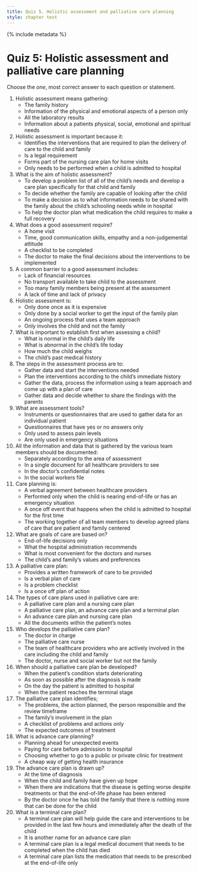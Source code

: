 ```yaml
---
title: Quiz 5. Holistic assessment and palliative care planning
style: chapter test
---
```


{% include metadata %}

# Quiz 5: Holistic assessment and palliative care planning

Choose the *one*, most correct answer to each question or statement.

1.  Holistic assessment means gathering:
    -  The family history
    -  Information of the physical and emotional aspects of a person only
    -  All the laboratory results
    +  Information about a patients physical, social, emotional and spiritual needs
2.  Holistic assessment is important because it:
    +  Identifies the interventions that are required to plan the delivery of care to the child and family
    -  Is a legal requirement
    -  Forms part of the nursing care plan for home visits
    -  Only needs to be performed when a child is admitted to hospital
3.  What is the aim of holistic assessment?
    +  To develop a problem list of all of the child’s needs and develop a care plan specifically for that child and family
    -  To decide whether the family are capable of looking after the child
    -  To make a decision as to what information needs to be shared with the family about the child’s schooling needs while in hospital
    -  To help the doctor plan what medication the child requires to make a full recovery
4.  What does a good assessment require?
    -  A home visit
    +  Time, good communication skills, empathy and a non-judgemental attitude
    -  A checklist to be completed
    -  The doctor to make the final decisions about the interventions to be implemented
5.  A common barrier to a good assessment includes:
    -  Lack of financial resources
    -  No transport available to take child to the assessment
    - Too many family members being present at the assessment
    + A lack of time and lack of privacy
6.  Holistic assessment is:
    -  Only done once as it is expensive
    -  Only done by a social worker to get the input of the family plan
    +  An ongoing process that uses a team approach
    -  Only involves the child and not the family
7.  What is important to establish first when assessing a child?
    +  What is normal in the child’s daily life
    -  What is abnormal in the child’s life today
    -  How much the child weighs
    -  The child’s past medical history
8.  The steps in the assessment process are to:
    -  Gather data and start the interventions needed
    -  Plan the interventions according to the child’s immediate history
    +  Gather the data, process the information using a team approach and come up with a plan of care
    -  Gather data and decide whether to share the findings with the parents
9.  What are assessment tools?
    +  Instruments or questionnaires that are used to gather data for an individual patient
    -  Questionnaires that have yes or no answers only
    -  Only used to assess pain levels
    -  Are only used in emergency situations
10. All the information and data that is gathered by the various team members should be documented:
    -  Separately according to the area of assessment
    +  In a single document for all healthcare providers to see
    -  In the doctor’s confidential notes
    -  In the social workers file
11. Care planning is:
    -  A verbal agreement between healthcare providers
    -  Performed only when the child is nearing end-of-life or has an emergency situation
    -  A once off event that happens when the child is admitted to hospital for the first time
    +  The working together of all team members to develop agreed plans of care that are patient and family centered
12. What are goals of care are based on?
    -  End-of-life decisions only
    -  What the hospital administration recommends
    -  What is most convenient for the doctors and nurses
    +  The child’s and family’s values and preferences
13. A palliative care plan:
    +  Provides a written framework of care to be provided
    -  Is a verbal plan of care
    -  Is a problem checklist
    -  Is a once off plan of action
14. The types of care plans used in palliative care are:
    -  A palliative care plan and a nursing care plan
    +  A palliative care plan, an advance care plan and a terminal plan
    -  An advance care plan and nursing care plan
    -  All the documents within the patient’s notes
15. Who develops the palliative care plan?
    -  The doctor in charge
    -  The palliative care nurse
    +  The team of healthcare providers who are actively involved in the care including the child and family
    -  The doctor, nurse and social worker but not the family
16. When should a palliative care plan be developed?
    -  When the patient’s condition starts deteriorating
    +  As soon as possible after the diagnosis is made
    -  On the day the patient is admitted to hospital
    -  When the patient reaches the terminal stage
17. The palliative care plan identifies;
    +  The problems, the action planned, the person responsible and the review timeframe
    -  The family’s involvement in the plan
    -  A checklist of problems and actions only
    -  The expected outcomes of treatment
18. What is advance care planning?
    + Planning ahead for unexpected events
    - Paying for care before admission to hospital
    - Choosing whether to go to a public or private clinic for treatment
    - A cheap way of getting health insurance
19. The advance care plan is drawn up?
    -  At the time of diagnosis
    -  When the child and family have given up hope
    +  When there are indications that the disease is getting worse despite treatments or that the end-of-life phase has been entered
    -  By the doctor once he has told the family that there is nothing more that can be done for the child
20. What is a terminal care plan?
    +  A terminal care plan will help guide the care and interventions to be provided in the last few hours and immediately after the death of the child
    -  It is another name for an advance care plan
    -  A terminal care plan is a legal medical document that needs to be completed when the child has died
    -  A terminal care plan lists the medication that needs to be prescribed at the end-of-life only

